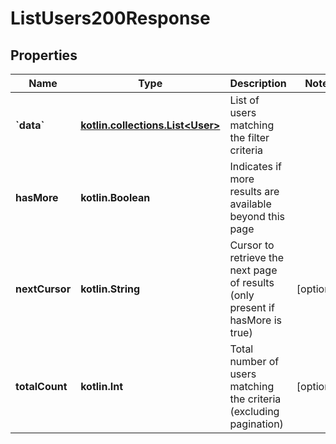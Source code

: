 
# ListUsers200Response

## Properties
| Name | Type | Description | Notes |
| ------------ | ------------- | ------------- | ------------- |
| **&#x60;data&#x60;** | [**kotlin.collections.List&lt;User&gt;**](User.md) | List of users matching the filter criteria |  |
| **hasMore** | **kotlin.Boolean** | Indicates if more results are available beyond this page |  |
| **nextCursor** | **kotlin.String** | Cursor to retrieve the next page of results (only present if hasMore is true) |  [optional] |
| **totalCount** | **kotlin.Int** | Total number of users matching the criteria (excluding pagination) |  [optional] |



